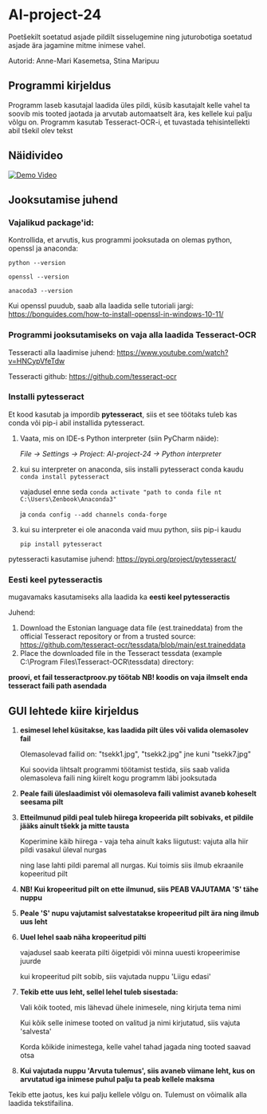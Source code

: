 # AI-project-24
Poetšekilt soetatud asjade pildilt sisselugemine ning juturobotiga soetatud asjade ära jagamine mitme inimese vahel.

Autorid: Anne-Mari Kasemetsa, Stina Maripuu

## Programmi kirjeldus

Programm laseb kasutajal laadida üles pildi, küsib kasutajalt kelle vahel ta soovib mis tooted jaotada ja arvutab automaatselt ära, kes kellele kui palju võlgu on.
Programm kasutab Tesseract-OCR-i, et tuvastada tehisintellekti abil tšekil olev tekst

## Näidivideo

[![Demo Video](http://img.youtube.com/vi/VIDEO_ID/0.jpg)](https://drive.google.com/uc?export=view&id=1zamEWNwFbL3AnXjg97mqFZPmso6fGG8A)

## Jooksutamise juhend

### Vajalikud package'id:
Kontrollida, et arvutis, kus programmi jooksutada on olemas python, openssl ja anaconda:

``` python --version ```

``` openssl --version ```

``` anacoda3 --version ```

Kui openssl puudub, saab alla laadida selle tutoriali jargi: https://bonguides.com/how-to-install-openssl-in-windows-10-11/

### **Programmi jooksutamiseks on vaja alla laadida Tesseract-OCR**

Tesseracti alla laadimise juhend: https://www.youtube.com/watch?v=HNCypVfeTdw

Tesseracti github: https://github.com/tesseract-ocr

### Installi pytesseract

Et kood kasutab ja impordib **pytesseract**, siis et see töötaks tuleb kas conda või pip-i abil installida pytesseract.

1. Vaata, mis on IDE-s Python interpreter (siin PyCharm näide): 

    *File -> Settings -> Project: AI-project-24 -> Python interpreter*

2. kui su interpreter on anaconda, siis installi pytesseract conda kaudu
    ```conda install pytesseract```
   
   vajadusel enne seda ```conda activate "path to conda file nt C:\Users\Zenbook\Anaconda3"```
   
   ja   ```conda config --add channels conda-forge```

4. kui su interpreter ei ole anaconda vaid muu python, siis pip-i kaudu
   
   ```pip install pytesseract```

pytesseracti kasutamise juhend: https://pypi.org/project/pytesseract/

### Eesti keel pytesseractis

mugavamaks kasutamiseks alla laadida ka **eesti keel pytesseractis**

Juhend:

1. Download the Estonian language data file (est.traineddata) from the official Tesseract repository or from a trusted source: https://github.com/tesseract-ocr/tessdata/blob/main/est.traineddata 
2. Place the downloaded file in the Tesseract tessdata (example C:\Program Files\Tesseract-OCR\tessdata) directory:

**proovi, et fail tesseractproov.py töötab**
**NB! koodis on vaja ilmselt enda tesseract faili path asendada**


## GUI lehtede kiire kirjeldus

1. **esimesel lehel küsitakse, kas laadida pilt üles või valida olemasolev fail**

   Olemasolevad failid on: "tsekk1.jpg", "tsekk2.jpg" jne kuni "tsekk7.jpg"

   Kui soovida lihtsalt programmi töötamist testida, siis saab valida olemasoleva faili ning kiirelt kogu programm läbi jooksutada
3. **Peale faili üleslaadimist või olemasoleva faili valimist avaneb koheselt seesama pilt**
4. **Etteilmunud pildi peal tuleb hiirega kropeerida pilt sobivaks, et pildile jääks ainult tšekk ja mitte tausta**

   Koperimine käib hiirega - vaja teha ainult kaks liigutust: vajuta alla hiir pildi vasakul üleval nurgas

   ning lase lahti pildi paremal all nurgas. Kui toimis siis ilmub ekraanile kopeeritud pilt
6. **NB! Kui kropeeritud pilt on ette ilmunud, siis PEAB VAJUTAMA 'S' tähe nuppu**
7. **Peale 'S' nupu vajutamist salvestatakse kropeeritud pilt ära ning ilmub uus leht**
8. **Uuel lehel saab näha kropeeritud pilti**

   vajadusel saab keerata pilti õigetpidi või minna uuesti kropeerimise juurde

   kui kropeeritud pilt sobib, siis vajutada nuppu 'Liigu edasi'
9. **Tekib ette uus leht, sellel lehel tuleb sisestada:**
   
   Vali kõik tooted, mis lähevad ühele inimesele, ning kirjuta tema nimi

   Kui kõik selle inimese tooted on valitud ja nimi kirjutatud, siis vajuta 'salvesta'
   
   Korda kõikide inimestega, kelle vahel tahad jagada ning tooted saavad otsa

10. **Kui vajutada nuppu 'Arvuta tulemus', siis avaneb viimane leht, kus on arvutatud iga inimese puhul palju ta peab kellele maksma**

   Tekib ette jaotus, kes kui palju kellele võlgu on.
   Tulemust on võimalik alla laadida tekstifailina.
